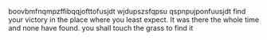 boovbmfnqmpzffibqqjofttofusjdt
wjdupszsfqpsu
qspnpujponfuusjdt
find your victory in the place where you least expect. It was there the whole time and none have found. you shall touch the grass to find it
